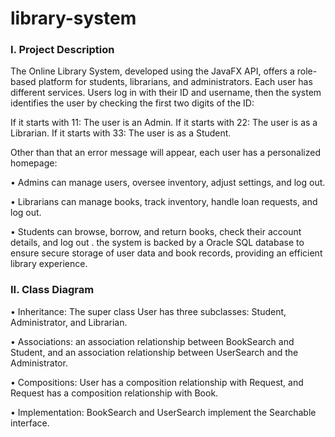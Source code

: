 # library-system

<h3 align="left">I. Project Description</h3>
The Online Library System, developed using the JavaFX API, offers a role-based platform for students, librarians, and administrators. Each user has different services. Users log in with their ID and username, then the system identifies the user by checking the first two digits of the ID: 

If it starts with 11: The user is an Admin.
If it starts with 22: The user is as a Librarian.
If it starts with 33: The user is as a Student. 

Other than that an error message will appear, each user has a personalized homepage:

• Admins can manage users, oversee inventory, adjust settings, and log out. 

• Librarians can manage books, track inventory, handle loan requests, and log out.

• Students can browse, borrow, and return books, check their account details, and log out
. 
the system is backed by a Oracle SQL database to ensure secure storage of user data and book 
records, providing an efficient library experience.

<h3 align="left">II. Class Diagram</h3>
• Inheritance: The super class User has three subclasses: Student, Administrator, and Librarian. 

• Associations: an association relationship between BookSearch and Student, and an association relationship between UserSearch and the Administrator. 

• Compositions: User has a composition relationship with Request, and Request has a composition relationship with Book. 

• Implementation: BookSearch and UserSearch implement the Searchable interface.

